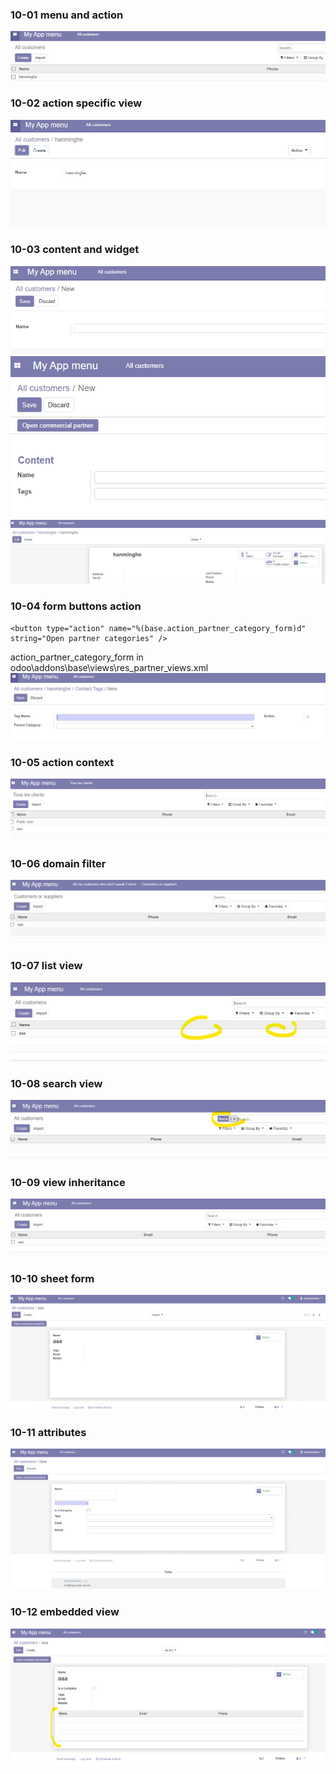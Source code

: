 ### 10-01 menu and action

<img src="https://github.com/hanminghe/myodoo12tests/blob/master/img/043.png" >

### 10-02 action specific view
<img src="https://github.com/hanminghe/myodoo12tests/blob/master/img/044.png" >

### 10-03 content and widget 

<img src="https://github.com/hanminghe/myodoo12tests/blob/master/img/045.png" >
<img src="https://github.com/hanminghe/myodoo12tests/blob/master/img/046.png" >
<img src="https://github.com/hanminghe/myodoo12tests/blob/master/img/047.png" >

### 10-04 form buttons action 


```
<button type="action" name="%(base.action_partner_category_form)d" string="Open partner categories" />
```
action_partner_category_form in odoo\addons\base\views\res_partner_views.xml 
<img src="https://github.com/hanminghe/myodoo12tests/blob/master/img/048.png" >

### 10-05 action context

<img src="https://github.com/hanminghe/myodoo12tests/blob/master/img/049.png" >

### 10-06 domain filter

<img src="https://github.com/hanminghe/myodoo12tests/blob/master/img/050.png" >


### 10-07 list view

<img src="https://github.com/hanminghe/myodoo12tests/blob/master/img/051.png" >


### 10-08 search view

<img src="https://github.com/hanminghe/myodoo12tests/blob/master/img/052.png" >

### 10-09 view inheritance

<img src="https://github.com/hanminghe/myodoo12tests/blob/master/img/053.png" >

### 10-10 sheet form

<img src="https://github.com/hanminghe/myodoo12tests/blob/master/img/054.png" >

### 10-11 attributes

<img src="https://github.com/hanminghe/myodoo12tests/blob/master/img/055.png" >

### 10-12 embedded view

<img src="https://github.com/hanminghe/myodoo12tests/blob/master/img/056.png" >